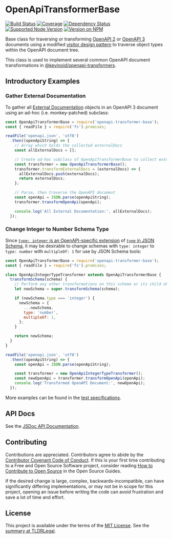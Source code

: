 OpenApiTransformerBase
======================

[![Build Status](https://img.shields.io/github/actions/workflow/status/kevinoid/openapi-transformer-base/node.js.yml?branch=main&style=flat&label=build)](https://github.com/kevinoid/openapi-transformer-base/actions?query=branch%3Amain)
[![Coverage](https://img.shields.io/codecov/c/github/kevinoid/openapi-transformer-base.svg?style=flat)](https://codecov.io/github/kevinoid/openapi-transformer-base?branch=main)
[![Dependency Status](https://img.shields.io/david/kevinoid/openapi-transformer-base.svg?style=flat)](https://david-dm.org/kevinoid/openapi-transformer-base)
[![Supported Node Version](https://img.shields.io/node/v/openapi-transformer-base.svg?style=flat)](https://www.npmjs.com/package/openapi-transformer-base)
[![Version on NPM](https://img.shields.io/npm/v/openapi-transformer-base.svg?style=flat)](https://www.npmjs.com/package/openapi-transformer-base)

Base class for traversing or transforming [OpenAPI
2](https://github.com/OAI/OpenAPI-Specification/blob/master/versions/2.0.md)
or [OpenAPI
3](https://github.com/OAI/OpenAPI-Specification/blob/master/versions/3.0.2.md)
documents using a modified [visitor design
pattern](https://en.wikipedia.org/wiki/Visitor_pattern) to traverse object
types within the OpenAPI document tree.

This class is used to implement several common OpenAPI document
transformations in
[@kevinoid/openapi-transformers](https://github.com/kevinoid/openapi-transformers).


## Introductory Examples

### Gather External Documentation

To gather all [External
Documentation](https://github.com/OAI/OpenAPI-Specification/blob/master/versions/3.0.2.md#externalDocumentationObject)
objects in an OpenAPI 3 document using an ad-hoc (i.e. monkey-patched)
subclass:

```js
const OpenApiTransformerBase = require('openapi-transformer-base');
const { readFile } = require('fs').promises;

readFile('openapi.json', 'utf8')
  .then((openApiString) => {
    // Array which holds the collected externalDocs
    const allExternalDocs = [];

    // Create ad-hoc subclass of OpenApiTransformerBase to collect externalDocs
    const transformer = new OpenApiTransformerBase();
    transformer.transformExternalDocs = (externalDocs) => {
      allExternalDocs.push(externalDocs);
      return externalDocs;
    };

    // Parse, then traverse the OpenAPI document
    const openApi = JSON.parse(openApiString);
    transformer.transformOpenApi(openApi);

    console.log('All External Documentation:', allExternalDocs);
  });
```

### Change Integer to Number Schema Type

Since [`type: integer` is an OpenAPI-specific
extension](https://github.com/OAI/OpenAPI-Specification/blob/master/versions/3.0.2.md#data-types)
of [`type` in JSON
Schema](https://json-schema.org/draft/2019-09/json-schema-validation.html#rfc.section.6.1.1),
it may be desirable to change schemas with `type: integer` to `type: number`
with `multipleOf: 1` for use by JSON Schema tools:

```js
const OpenApiTransformerBase = require('openapi-transformer-base');
const { readFile } = require('fs').promises;

class OpenApiIntegerTypeTransformer extends OpenApiTransformerBase {
  transformSchema(schema) {
    // Perform any other transformations on this schema or its child objects
    let newSchema = super.transformSchema(schema);

    if (newSchema.type === 'integer') {
      newSchema = {
        ...newSchema,
        type: 'number',
        multipleOf: 1,
      };
    }

    return newSchema;
  }
}

readFile('openapi.json', 'utf8')
  .then((openApiString) => {
    const openApi = JSON.parse(openApiString);

    const transformer = new OpenApiIntegerTypeTransformer();
    const newOpenApi = transformer.transformOpenApi(openApi);
    console.log('Transformed OpenAPI Document:', newOpenApi);
  });
```

More examples can be found in the [test
specifications](https://kevinoid.github.io/openapi-transformer-base/spec).


## API Docs

See the [JSDoc API
Documentation](https://kevinoid.github.io/openapi-transformer-base/api).


## Contributing

Contributions are appreciated.  Contributors agree to abide by the [Contributor
Covenant Code of
Conduct](https://www.contributor-covenant.org/version/1/4/code-of-conduct.html).
If this is your first time contributing to a Free and Open Source Software
project, consider reading [How to Contribute to Open
Source](https://opensource.guide/how-to-contribute/)
in the Open Source Guides.

If the desired change is large, complex, backwards-incompatible, can have
significantly differing implementations, or may not be in scope for this
project, opening an issue before writing the code can avoid frustration and
save a lot of time and effort.


## License

This project is available under the terms of the [MIT License](LICENSE.txt).
See the [summary at TLDRLegal](https://tldrlegal.com/license/mit-license).
